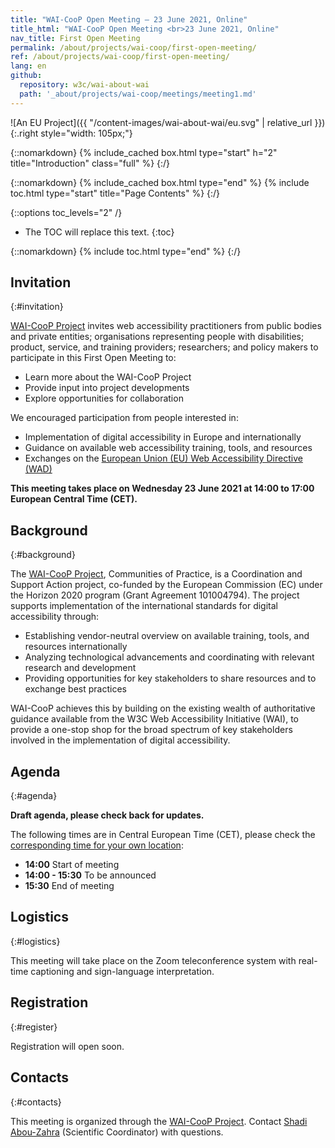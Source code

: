 ```yaml
---
title: "WAI-CooP Open Meeting — 23 June 2021, Online"
title_html: "WAI-CooP Open Meeting <br>23 June 2021, Online"
nav_title: First Open Meeting
permalink: /about/projects/wai-coop/first-open-meeting/
ref: /about/projects/wai-coop/first-open-meeting/
lang: en
github:
  repository: w3c/wai-about-wai
  path: '_about/projects/wai-coop/meetings/meeting1.md'
---
```


![An EU Project]({{ "/content-images/wai-about-wai/eu.svg" | relative_url }}){:.right style="width: 105px;"}

{::nomarkdown}
{% include_cached box.html type="start" h="2" title="Introduction" class="full" %}
{:/}

{::nomarkdown}
{% include_cached box.html type="end" %}
{% include toc.html type="start" title="Page Contents" %}
{:/}

{::options toc_levels="2" /}

-   The TOC will replace this text.
{:toc}


{::nomarkdown}
{% include toc.html type="end" %}
{:/}

## Invitation
{:#invitation}

[WAI-CooP Project](/about/projects/wai-coop/) invites web accessibility practitioners from public bodies and private entities; organisations representing people with disabilities; product, service, and training providers; researchers; and policy makers to participate in this First Open Meeting to:

-   Learn more about the WAI-CooP Project
-   Provide input into project developments
-   Explore opportunities for collaboration

We encouraged participation from people interested in:

-   Implementation of digital accessibility in Europe and internationally
-   Guidance on available web accessibility training, tools, and resources
-   Exchanges on the [European Union (EU) Web Accessibility Directive (WAD)](https://eur-lex.europa.eu/eli/dir/2016/2102/oj)

**This meeting takes place on Wednesday 23 June 2021 at 14:00 to 17:00 European Central Time (CET).**

## Background
{:#background}

The [WAI-CooP Project](/about/projects/wai-coop/), Communities of Practice, is a Coordination and Support Action project, co-funded by the European Commission (EC) under the Horizon 2020 program (Grant Agreement 101004794). The project supports implementation of the international standards for digital accessibility through:

-   Establishing vendor-neutral overview on available training, tools, and resources internationally
-   Analyzing technological advancements and coordinating with relevant research and development
-   Providing opportunities for key stakeholders to share resources and to exchange best practices

WAI-CooP achieves this by building on the existing wealth of authoritative guidance available from the W3C Web Accessibility Initiative (WAI), to provide a one-stop shop for the broad spectrum of key stakeholders involved in the implementation of digital accessibility.

## Agenda
{:#agenda}

**Draft agenda, please check back for updates.**

The following times are in Central European Time (CET), please check the [corresponding time for your own location](https://www.timeanddate.com/worldclock/fixedtime.html?msg=WAI-CooP+First+Open+Meeting&iso=20210623T12&ah=3):

-   **14:00** Start of meeting
-   **14:00 - 15:30** To be announced
-   **15:30** End of meeting

## Logistics
{:#logistics}

This meeting will take place on the Zoom teleconference system with real-time captioning and sign-language interpretation.

## Registration
{:#register}

Registration will open soon.

## Contacts
{:#contacts}

This meeting is organized through the [WAI-CooP Project](/about/projects/wai-coop/). Contact [Shadi Abou-Zahra](http://www.w3.org/People/shadi/) (Scientific Coordinator) with questions.
